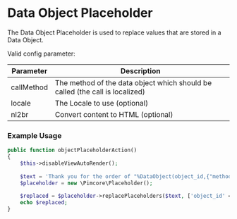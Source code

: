 # Data Object Placeholder
The Data Object Placeholder is used to replace values that are stored in a Data Object.

Valid config parameter:

| Parameter | Description |
| --------- | ----------- |
| callMethod | The method of the data object which should be called (the call is localized) |
| locale | The Locale to use (optional) |
| nl2br | Convert content to HTML (optional) |

### Example Usage
```php
public function objectPlaceholderAction()
{
    $this->disableViewAutoRender();
 
    $text = 'Thank you for the order of "%DataObject(object_id,{"method" : "getName"});"';
    $placeholder = new \Pimcore\Placeholder();
 
    $replaced = $placeholder->replacePlaceholders($text, ['object_id' => 73613, 'locale' => 'de_DE']);
    echo $replaced;
}
```